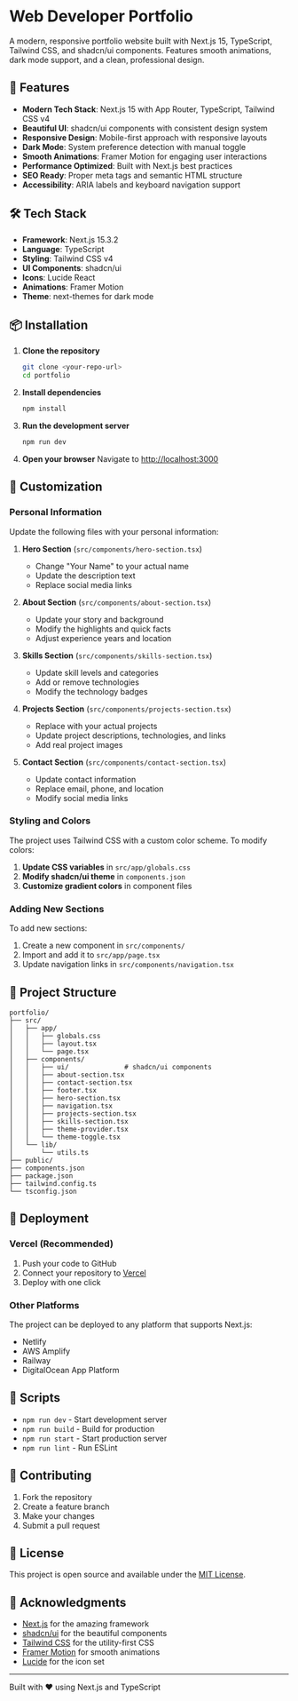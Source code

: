 # Web Developer Portfolio

A modern, responsive portfolio website built with Next.js 15, TypeScript, Tailwind CSS, and shadcn/ui components. Features smooth animations, dark mode support, and a clean, professional design.

## 🚀 Features

- **Modern Tech Stack**: Next.js 15 with App Router, TypeScript, Tailwind CSS v4
- **Beautiful UI**: shadcn/ui components with consistent design system
- **Responsive Design**: Mobile-first approach with responsive layouts
- **Dark Mode**: System preference detection with manual toggle
- **Smooth Animations**: Framer Motion for engaging user interactions
- **Performance Optimized**: Built with Next.js best practices
- **SEO Ready**: Proper meta tags and semantic HTML structure
- **Accessibility**: ARIA labels and keyboard navigation support

## 🛠️ Tech Stack

- **Framework**: Next.js 15.3.2
- **Language**: TypeScript
- **Styling**: Tailwind CSS v4
- **UI Components**: shadcn/ui
- **Icons**: Lucide React
- **Animations**: Framer Motion
- **Theme**: next-themes for dark mode

## 📦 Installation

1. **Clone the repository**
   ```bash
   git clone <your-repo-url>
   cd portfolio
   ```

2. **Install dependencies**
   ```bash
   npm install
   ```

3. **Run the development server**
   ```bash
   npm run dev
   ```

4. **Open your browser**
   Navigate to [http://localhost:3000](http://localhost:3000)

## 🎨 Customization

### Personal Information

Update the following files with your personal information:

1. **Hero Section** (`src/components/hero-section.tsx`)
   - Change "Your Name" to your actual name
   - Update the description text
   - Replace social media links

2. **About Section** (`src/components/about-section.tsx`)
   - Update your story and background
   - Modify the highlights and quick facts
   - Adjust experience years and location

3. **Skills Section** (`src/components/skills-section.tsx`)
   - Update skill levels and categories
   - Add or remove technologies
   - Modify the technology badges

4. **Projects Section** (`src/components/projects-section.tsx`)
   - Replace with your actual projects
   - Update project descriptions, technologies, and links
   - Add real project images

5. **Contact Section** (`src/components/contact-section.tsx`)
   - Update contact information
   - Replace email, phone, and location
   - Modify social media links

### Styling and Colors

The project uses Tailwind CSS with a custom color scheme. To modify colors:

1. **Update CSS variables** in `src/app/globals.css`
2. **Modify shadcn/ui theme** in `components.json`
3. **Customize gradient colors** in component files

### Adding New Sections

To add new sections:

1. Create a new component in `src/components/`
2. Import and add it to `src/app/page.tsx`
3. Update navigation links in `src/components/navigation.tsx`

## 📁 Project Structure

```
portfolio/
├── src/
│   ├── app/
│   │   ├── globals.css
│   │   ├── layout.tsx
│   │   └── page.tsx
│   ├── components/
│   │   ├── ui/              # shadcn/ui components
│   │   ├── about-section.tsx
│   │   ├── contact-section.tsx
│   │   ├── footer.tsx
│   │   ├── hero-section.tsx
│   │   ├── navigation.tsx
│   │   ├── projects-section.tsx
│   │   ├── skills-section.tsx
│   │   ├── theme-provider.tsx
│   │   └── theme-toggle.tsx
│   └── lib/
│       └── utils.ts
├── public/
├── components.json
├── package.json
├── tailwind.config.ts
└── tsconfig.json
```

## 🚀 Deployment

### Vercel (Recommended)

1. Push your code to GitHub
2. Connect your repository to [Vercel](https://vercel.com)
3. Deploy with one click

### Other Platforms

The project can be deployed to any platform that supports Next.js:
- Netlify
- AWS Amplify
- Railway
- DigitalOcean App Platform

## 📝 Scripts

- `npm run dev` - Start development server
- `npm run build` - Build for production
- `npm run start` - Start production server
- `npm run lint` - Run ESLint

## 🤝 Contributing

1. Fork the repository
2. Create a feature branch
3. Make your changes
4. Submit a pull request

## 📄 License

This project is open source and available under the [MIT License](LICENSE).

## 🙏 Acknowledgments

- [Next.js](https://nextjs.org/) for the amazing framework
- [shadcn/ui](https://ui.shadcn.com/) for the beautiful components
- [Tailwind CSS](https://tailwindcss.com/) for the utility-first CSS
- [Framer Motion](https://www.framer.com/motion/) for smooth animations
- [Lucide](https://lucide.dev/) for the icon set

---

Built with ❤️ using Next.js and TypeScript
